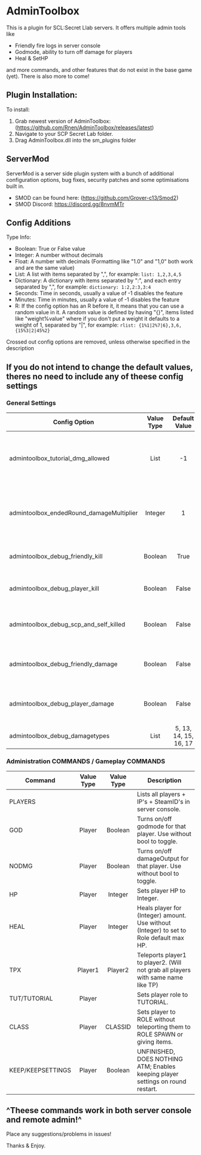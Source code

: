# AdminToolbox
This is a plugin for SCL:Secret Llab servers. 
It offers multiple admin tools like 
* Friendly fire logs in server console
* Godmode, ability to turn off damage for players
* Heal & SetHP

and more commands, and other features that do not exist in the base game (yet).
There is also more to come!

## Plugin Installation:
To install:
1. Grab newest version of AdminToolbox: (https://github.com/Rnen/AdminToolbox/releases/latest)
2. Navigate to your SCP Secret Lab folder.
3. Drag AdminToolbox.dll into the sm_plugins folder

## ServerMod
ServerMod is a server side plugin system with a bunch of additional configuration options, bug fixes, security patches and some optimisations built in.
 * SMOD can be found here: (https://github.com/Grover-c13/Smod2)
 * SMOD Discord: https://discord.gg/8nvmMTr


## Config Additions
Type Info:
- Boolean: True or False value
- Integer: A number without decimals
- Float: A number with decimals (Formatting like "1.0" and "1,0" both work and are the same value)
- List: A list with items separated by ",", for example: `list: 1,2,3,4,5`
- Dictionary: A dictionary with items separated by ":", and each entry separated by ",", for example: `dictionary: 1:2,2:3,3:4`
- Seconds: Time in seconds, usually a value of -1 disables the feature
- Minutes: Time in minutes, usually a value of -1 disables the feature
- R: If the config option has an R before it, it means that you can use a random value in it. A random value is defined by having "{}", items listed like "weight%value" where if you don't put a weight it defaults to a weight of 1, separated by "|", for example: `rlist: {1%1|2%7|6},3,6,{15%3|2|45%2}`

Crossed out config options are removed, unless otherwise specified in the description

## If you do not intend to change the default values, theres no need to include any of theese config settings
### General Settings
Config Option | Value Type | Default Value | Description
--- | :---: | :---: | ---
admintoolbox_tutorial_dmg_allowed | List | -1 | Wich damagetypes the TUTORIAL Role is allowed to take
admintoolbox_endedRound_damageMultiplier | Integer | 1 | Multiples all damage by this number after round ends. For maximum chaos.
admintoolbox_debug_friendly_kill | Boolean | True | Displays friendly kills in server console.
admintoolbox_debug_player_kill | Boolean | False | Displays all not-friendly kills in server console.
admintoolbox_debug_scp_and_self_killed | Boolean | False | Displays suicides and SCP kills in server console.
admintoolbox_debug_friendly_damage | Boolean | False | Displays friendly damage in server console.
admintoolbox_debug_player_damage | Boolean | False | Displays non-friendly damage in server colsole.
admintoolbox_debug_damagetypes | List | 5, 13, 14, 15, 16, 17 | What damagetypes to detect.


### Administration COMMANDS / Gameplay COMMANDS
Command | Value Type | Value Type | Description
--- | :---: | :---: | ---
PLAYERS |   |   | Lists all players + IP's + SteamID's in server console.
GOD | Player | Boolean | Turns on/off godmode for that player. Use without bool to toggle.
NODMG | Player | Boolean | Turns on/off damageOutput for that player. Use without bool to toggle.
HP | Player | Integer | Sets player HP to Integer.
HEAL | Player | Integer | Heals player for (Integer) amount. Use without (Integer) to set to Role default max HP.
TPX | Player1 | Player2 | Teleports player1 to player2. (Will not grab all players with same name like TP)
TUT/TUTORIAL | Player |  | Sets player role to TUTORIAL.
CLASS  | Player | CLASSID | Sets player to ROLE without teleporting them to ROLE SPAWN or giving items.
KEEP/KEEPSETTINGS | Player | Boolean | UNFINISHED, DOES NOTHING ATM; Enables keeping player settings on round restart.

## ^Theese commands work in both server console and remote admin!^

Place any suggestions/problems in issues!

Thanks & Enjoy.

